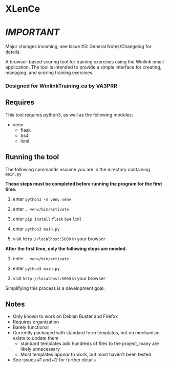 # XLenCe

# ***IMPORTANT***
Major changes incoming, see Issue #3: General Notes/Changelog for details.


A browser-based scoring tool for training exercises using the Winlink email application.
The tool is intended to provide a simple interface for creating, managing, and scoring training exercises.
### Designed for WinlinkTraining.ca by VA3PRR

## Requires
This tool requires python3, as well as the following modules:
 + venv
   + flask
   + bs4
   + lxml

## Running the tool
The following commands assume you are in the directory containing `main.py`

**These steps must be completed before running the program for the first time.**


1. enter `python3 -m venv venv`

2. enter `. venv/bin/activate`

3. enter `pip install` `flask` `bs4` `lxml`

4. enter `python3 main.py`

5. visit `http://localhost:5000` in your browser

**After the first time, only the following steps are needed.**

1. enter `. venv/bin/activate`

2. enter `python3 main.py`

3. visit `http://localhost:5000` in your browser

Simplifying this process is a development goal.

## Notes
 + Only known to work on Debian Buster and Firefox
 + Requires organization
 + Barely functional
 + Currently packaged with standard form templates, but no mechanism exists to update them
   + standard templates add hundreds of files to the project, many are likely unnecessary
   + Most templates *appear* to work, but most haven't been tested
 + See issues #1 and #2 for further details
 

